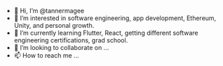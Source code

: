 - 👋 Hi, I’m @tannermagee
- 👀 I’m interested in software engineering, app development, Ethereum, Unity, and personal growth.
- 🌱 I’m currently learning Flutter, React, getting different software engineering certifications, grad school.
- 💞️ I’m looking to collaborate on ...
- 📫 How to reach me ...

<!---
tannermagee/tannermagee is a ✨ special ✨ repository because its `README.md` (this file) appears on your GitHub profile.
You can click the Preview link to take a look at your changes.
--->
